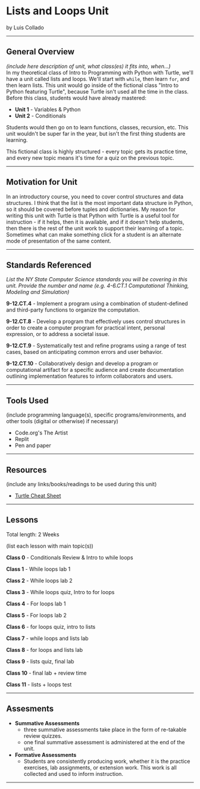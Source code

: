 # Lists and Loops Unit
by Luis Collado

-----

## General Overview
*(include here description of unit, what class(es) it fits into, when...)*  
In my theoretical class of Intro to Programming with Python with Turtle, we'll have a unit called lists and loops. We'll start with `while`, then learn `for`, and then learn lists. This unit would go inside of the fictional class "Intro to Python featuring Turtle", because Turtle isn't used all the time in the class. Before this class, students would have already mastered:  
* **Unit 1** - Variables & Python
* **Unit 2** - Conditionals  

Students would then go on to learn functions, classes, recursion, etc. This unit wouldn't be super far in the year, but isn't the first thing students are learning. 

This fictional class is highly structured - every topic gets its practice time, and every new topic means it's time for a quiz on the previous topic. 


---

## Motivation for Unit
In an introductory course, you need to cover control structures and data structures. I think that the list is the most important data structure in Python, so it should be covered before tuples and dictionaries. My reason for writing this unit with Turtle is that Python with Turtle is a useful tool for instruction - if it helps, then it is available, and if it doesn't help students, then there is the rest of the unit work to support their learning of a topic. Sometimes what can make something click for a student is an alternate mode of presentation of the same content. 

---

## Standards Referenced
*List the NY State Computer Science standards you will be covering in this unit. Provide the number and name (e.g. 4-6.CT.1 Computational Thinking, Modeling and Simulation)*


**9-12.CT.4** - Implement a program using a combination of student-defined and third-party functions to organize the computation.

**9-12.CT.8** - Develop a program that effectively uses control structures in order to create a computer program for practical intent, personal expression, or to address a societal issue.

**9-12.CT.9** - Systematically test and refine programs using a range of test cases, based on anticipating common errors and user behavior.

**9-12.CT.10** - Collaboratively design and develop a program or computational artifact for a specific audience and create documentation outlining implementation features to inform collaborators and users.


---

## Tools Used
(include programming language(s), specific programs/environments, and other tools (digital or otherwise) if necessary)
- Code.org's The Artist
- Replit
- Pen and paper


---

## Resources
(include any links/books/readings to be used during this unit)

- [Turtle Cheat Sheet](https://www.cse.msu.edu/~ldillon/cse-ctl/Spring2015/Meeting07/turtleCheatSheet.pdf)


---

## Lessons
Total length: 2 Weeks

(list each lesson with main topic(s))


**Class 0** - Conditionals Review & Intro to while loops

**Class 1** - While loops lab 1

**Class 2** - While loops lab 2

**Class 3** - While loops quiz, Intro to for loops

**Class 4** - For loops lab 1

**Class 5** - For loops lab 2

**Class 6** - for loops quiz, intro to lists

**Class 7** - while loops and lists lab

**Class 8** - for loops and lists lab

**Class 9** - lists quiz, final lab

**Class 10** - final lab + review time

**Class 11** - lists + loops test


---

## Assesments

* **Summative Assessments**
  - three summative assessments take place in the form of re-takable review quizzes.
  - one final summative assessment is administered at the end of the unit. 
* **Formative Assessments** 
  - Students are consistently producing work, whether it is the practice exercises, lab assignments, or extension work. This work is all collected and used to inform instruction. 

---